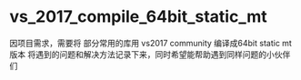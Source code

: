 # vs_2017_compile_64bit_static_mt
因项目需求，需要将 部分常用的库用 vs2017 community 编译成64bit static mt版本
将遇到的问题和解决方法记录下来，同时希望能帮助遇到同样问题的小伙伴们

